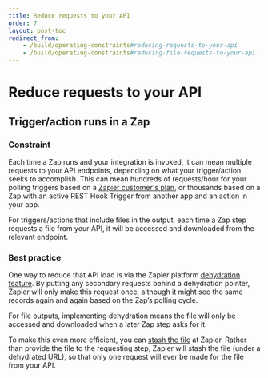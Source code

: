 ```yaml
---
title: Reduce requests to your API
order: 7
layout: post-toc
redirect_from: 
    - /build/operating-constraints#reducing-requests-to-your-api
    - /build/operating-constraints#reducing-file-requests-to-your-api
---
```


# Reduce requests to your API

## Trigger/action runs in a Zap

### Constraint

Each time a Zap runs and your integration is invoked, it can mean multiple requests to your API endpoints, depending on what your trigger/action seeks to accomplish. This can mean hundreds of requests/hour for your polling triggers based on a [Zapier customer's plan](https://zapier.com/pricing), or thousands based on a Zap with an active REST Hook Trigger from another app and an action in your app.

For triggers/actions that include files in the output, each time a Zap step requests a file from your API, it will be accessed and downloaded from the relevant endpoint.

### Best practice

One way to reduce that API load is via the Zapier platform [dehydration feature](https://github.com/zapier/zapier-platform/blob/main/packages/cli/README.md#dehydration). By putting any secondary requests behind a dehydration pointer, Zapier will only make this request once, although it might see the same records again and again based on the Zap’s polling cycle. 

For file outputs, implementing dehydration means the file will only be accessed and downloaded when a later Zap step asks for it.

To make this even more efficient, you can [stash the file](https://github.com/zapier/zapier-platform/blob/main/packages/cli/README.md#stashing-files) at Zapier. Rather than provide the file to the requesting step, Zapier will stash the file (under a dehydrated URL), so that only one request will ever be made for the file from your API.